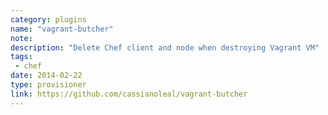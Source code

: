 ```yaml
---
category: plugins
name: "vagrant-butcher"
note: 
description: "Delete Chef client and node when destroying Vagrant VM"
tags:
 - chef
date: 2014-02-22
type: provisioner
link: https://github.com/cassianoleal/vagrant-butcher
---
```

